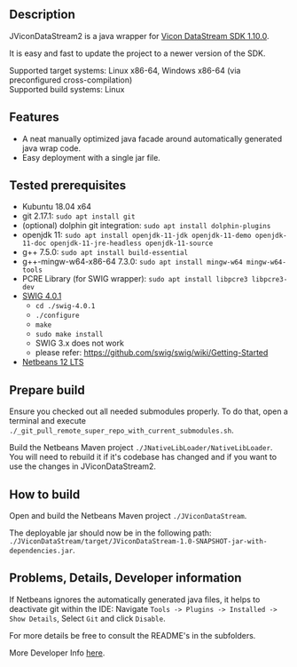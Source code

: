 ## Description
JViconDataStream2 is a java wrapper for [Vicon DataStream SDK 1.10.0](https://www.vicon.com/software/datastream-sdk/?section=downloads).

It is easy and fast to update the project to a newer version of the SDK.

Supported target systems: Linux x86-64, Windows x86-64 (via preconfigured cross-compilation) \
Supported build systems: Linux


## Features
* A neat manually optimized java facade around automatically generated java wrap code.
* Easy deployment with a single jar file.


## Tested prerequisites
* Kubuntu 18.04 x64
* git 2.17.1: `sudo apt install git`
* (optional) dolphin git integration: `sudo apt install dolphin-plugins`
* openjdk 11: `sudo apt install openjdk-11-jdk openjdk-11-demo openjdk-11-doc openjdk-11-jre-headless openjdk-11-source`
* g++ 7.5.0: `sudo apt install build-essential`
* g++-mingw-w64-x86-64 7.3.0: `sudo apt install mingw-w64 mingw-w64-tools`
* PCRE Library (for SWIG wrapper): `sudo apt install libpcre3 libpcre3-dev`
* [SWIG 4.0.1](http://www.swig.org/download.html)
    * `cd ./swig-4.0.1`
    * `./configure`
    * `make`
    * `sudo make install`
    * SWIG 3.x does not work
    * please refer: https://github.com/swig/swig/wiki/Getting-Started
* [Netbeans 12 LTS](https://netbeans.apache.org/download/nb120/nb120.html)


## Prepare build
Ensure you checked out all needed submodules properly. To do that, open a terminal and execute `./_git_pull_remote_super_repo_with_current_submodules.sh`.

Build the Netbeans Maven project `./JNativeLibLoader/NativeLibLoader`. You will need to rebuild it if it's codebase has changed and if you want to use the changes in JViconDataStream2.


## How to build
Open and build the Netbeans Maven project `./JViconDataStream`.

The deployable jar should now be in the following path: `./JViconDataStream/target/JViconDataStream-1.0-SNAPSHOT-jar-with-dependencies.jar`.


## Problems, Details, Developer information
If Netbeans ignores the automatically generated java files, it helps to deactivate git within the IDE: Navigate `Tools -> Plugins -> Installed -> Show Details`, Select `Git` and click `Disable`.

For more details be free to consult the README's in the subfolders.

More Developer Info [here](DEVELOPER_INFO.md).

